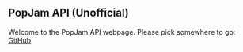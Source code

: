 ## PopJam API (Unofficial)
Welcome to the PopJam API webpage. Please pick somewhere to go:\
[GitHub](https://github.com/TheDuck8283/PopJamAPI)

